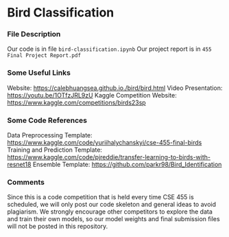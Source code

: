 # Bird Classification

### File Description
Our code is in file `bird-classification.ipynb`
Our project report is in `455 Final Project Report.pdf`

### Some Useful Links
Website: https://calebhuangsea.github.io./bird/bird.html
Video Presentation: https://youtu.be/1OTfzJRL9zU
Kaggle Competition Website: https://www.kaggle.com/competitions/birds23sp

### Some Code References
Data Preprocessing Template: https://www.kaggle.com/code/yuriihalychanskyi/cse-455-final-birds
Training and Prediction Template: https://www.kaggle.com/code/pjreddie/transfer-learning-to-birds-with-resnet18
Ensemble Template: https://github.com/parkr98/Bird_Identification

### Comments
Since this is a code competition that is held every time CSE 455 is scheduled, we will only post our code skeleton and general ideas to avoid plagiarism. We strongly encourage other competitors to explore the data and train their own models, so our model weights and final submission files will not be posted in this repository.
